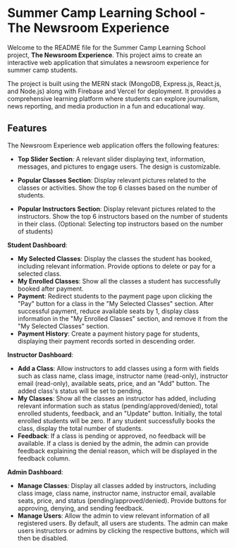 # Summer Camp Learning School - The Newsroom Experience

Welcome to the README file for the Summer Camp Learning School project, **The Newsroom Experience**. This project aims to create an interactive web application that simulates a newsroom experience for summer camp students. 

The project is built using the MERN stack (MongoDB, Express.js, React.js, and Node.js) along with Firebase and Vercel for deployment. It provides a comprehensive learning platform where students can explore journalism, news reporting, and media production in a fun and educational way.

## Features

The Newsroom Experience web application offers the following features:

- **Top Slider Section**: A relevant slider displaying text, information, messages, and pictures to engage users. The design is customizable.

- **Popular Classes Section**: Display relevant pictures related to the classes or activities. Show the top 6 classes based on the number of students.

- **Popular Instructors Section**: Display relevant pictures related to the instructors. Show the top 6 instructors based on the number of students in their class. (Optional: Selecting top instructors based on the number of students)

**Student Dashboard**:
- **My Selected Classes**: Display the classes the student has booked, including relevant information. Provide options to delete or pay for a selected class.
- **My Enrolled Classes**: Show all the classes a student has successfully booked after payment.
- **Payment**: Redirect students to the payment page upon clicking the "Pay" button for a class in the "My Selected Classes" section. After successful payment, reduce available seats by 1, display class information in the "My Enrolled Classes" section, and remove it from the "My Selected Classes" section.
- **Payment History**: Create a payment history page for students, displaying their payment records sorted in descending order.

**Instructor Dashboard**:
- **Add a Class**: Allow instructors to add classes using a form with fields such as class name, class image, instructor name (read-only), instructor email (read-only), available seats, price, and an "Add" button. The added class's status will be set to pending.
- **My Classes**: Show all the classes an instructor has added, including relevant information such as status (pending/approved/denied), total enrolled students, feedback, and an "Update" button. Initially, the total enrolled students will be zero. If any student successfully books the class, display the total number of students.
- **Feedback**: If a class is pending or approved, no feedback will be available. If a class is denied by the admin, the admin can provide feedback explaining the denial reason, which will be displayed in the feedback column.

**Admin Dashboard**:
- **Manage Classes**: Display all classes added by instructors, including class image, class name, instructor name, instructor email, available seats, price, and status (pending/approved/denied). Provide buttons for approving, denying, and sending feedback.
- **Manage Users**: Allow the admin to view relevant information of all registered users. By default, all users are students. The admin can make users instructors or admins by clicking the respective buttons, which will then be disabled.
